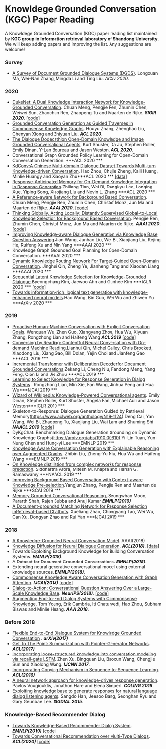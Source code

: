 # Knowldege Grounded Conversation (KGC) Paper Reading
A Knowldege Grounded Conversation (KGC) paper reading list maintained by **KGC group in Information retrieval laboratory of Shandong University**. We will keep adding papers and improving the list. Any suggestions are welcome!


### Survey
* [A Survey of Document Grounded Dialogue Systems (DGDS)](https://arxiv.org/abs/2004.13818?context=stat). Longxuan Ma, Wei-Nan Zhang, Mingda Li and Ting Liu. *ArXiv 2020*.

### 2020
* [DukeNet: A Dual Knowledge Interaction Network for Knowledge-Grounded Conversation](). Chuan Meng, Pengjie Ren, Zhumin Chen, Weiwei Sun, Zhaochun Ren, Zhaopeng Tu and Maarten de Rijke. ***SIGIR 2020***. [[code]](https://github.com/ChuanMeng/DukeNet)
* [Grounded Conversation Generation as Guided Traverses in Commonsense Knowledge Graphs](https://arxiv.org/abs/1911.02707). Houyu Zhang, Zhenghao Liu, Chenyan Xiong and Zhiyuan Liu. ***ACL 2020***.
* [The Dialogue Dodecathlon Open-Domain Knowledge and Image Grounded Conversational Agents](https://arxiv.org/abs/1911.03768). Kurt Shuster, Da Ju, Stephen Roller, Emily Dinan, Y-Lan Boureau and Jason Weston. ***ACL 2020***.
* Conversational Graph Grounded Policy Learning for Open-Domain Conversation Generation. ***ACL 2020 *** 
* [KdConv:A Chinese Multi-domain Dialogue Dataset Towards Multi-turn Knowledge-driven Conversation](https://arxiv.org/abs/2004.04100). Hao Zhou, Chujie Zheng, Kaili Huang, Minlie Huangy and Xiaoyan Zhu***ACL 2020 ***  [[data]](https://github.com/thu-coai/KdConv) 
* [Response-Anticipated Memory for On-Demand Knowledge Integration in Response Generation](https://arxiv.org/abs/2005.06128).Zhiliang Tian, Wei Bi, Dongkyu Lee, Lanqing Xue, Yiping Song, Xiaojiang Liu and Nevin L. Zhang ***ACL 2020 ***  
* [A Reference-aware Network for Background Based Conversation](https://arxiv.org/abs/1908.06449). Chuan Meng, Pengjie Ren, Zhumin Chen, Christof Monz, Jun Ma and Maarten de Rijke. ***AAAI 2020***. [[code]](https://github.com/ChuanMeng/RefNet)
* [Thinking Globally, Acting Locally: Distantly Supervised Global-to-Local Knowledge Selection for Background Based Conversation](https://arxiv.org/abs/1908.09528). Pengjie Ren, Zhumin Chen, Christof Monz, Jun Ma and Maarten de Rijke. ***AAAI 2020***. [[code]](https://github.com/PengjieRen/GLKS) 
* [Improving Knowledge-aware Dialogue Generation via Knowledge Base Question Answering](https://arxiv.org/abs/1912.07491).Jian Wang, Junhao Liu, Wei Bi, Xiaojiang Liu, Kejing He, Ruifeng Xu and Min Yang ***AAAI 2020 *** 
* Knowledge Graph Grounded Goal Planning for Open-Domain Conversation. ***AAAI 2020 ***
* [Dynamic Knowledge Routing Network For Target-Guided Open-Domain Conversation](https://arxiv.org/abs/2002.01196). Jinghui Qin, Zheng Ye, Jianheng Tang and Xiaodan Liang ***AAAI 2020 *** 
* [Sequential Latent Knowledge Selection for Knowledge-Grounded Dialogue](https://arxiv.org/abs/2002.07510?context=cs.CL).Byeongchang Kim, Jaewoo Ahn and Gunhee Kim ***ICLR 2020 *** [[code]](https://github.com/bckim92/sequential-knowledge-transformer)
* [Towards information-rich, logical text generation with knowledge-enhanced neural models](https://arxiv.org/abs/2003.00814).Hao Wang, Bin Guo, Wei Wu and Zhiwen Yu ***ArXiv 2020 *** 

### 2019
* [Proactive Human-Machine Conversation with Explicit Conversation Goals](https://www.aclweb.org/anthology/P19-1369). Wenquan Wu, Zhen Guo, Xiangyang Zhou, Hua Wu, Xiyuan Zhang, Rongzhong Lian and Haifeng Wang ***ACL 2019***  [[code]](https://github.com/PaddlePaddle/Research/tree/master/NLP/ACL2019-DuConv) 
* [Conversing by Reading: Contentful Neural Conversation with On-demand Machine Reading](https://arxiv.org/abs/1906.02738?context=cs.CL).Lianhui Qin, Michel Galley, Chris Brockett, Xiaodong Liu, Xiang Gao, Bill Dolan, Yejin Choi and Jianfeng Gao ***ACL 2019 ***
* [Incremental Transformer with Deliberation Decoderfor Document Grounded Conversations](https://arxiv.org/abs/1907.08854).Zekang Li, Cheng Niu, Fandong Meng, Yang Feng, Qian Li and Jie Zhou ***ACL 2019 ***
* [Learning to Select Knowledge for Response Generation in Dialog Systems](https://arxiv.org/abs/1902.04911) . Rongzhong Lian, Min Xie, Fan Wang, Jinhua Peng and Hua Wu***IJCAI 2019 *** 
* [Wizard of Wikipedia: Knowledge-Powered Conversational agents](https://arxiv.org/abs/1811.01241). Emily Dinan, Stephen Roller, Kurt Shuster, Angela Fan, Michael Auli and Jason Weston***ICLR 2019 *** 
* Skeleton-to-Response: Dialogue Generation Guided by Retrieval Memory(https://www.aclweb.org/anthology/N19-1124).Deng Cai, Yan Wang, Wei Bi, Zhaopeng Tu, Xiaojiang Liu, Wai Lam and Shuming Shi ***NAACL 2019*** [[code]](https://github.com/jcyk/Skeleton-to-Response) 
* DyKgChat: Benchmarking Dialogue Generation Grounding on Dynamic Knowledge Graphs(https://arxiv.org/abs/1910.00610).Yi-Lin Tuan, Yun-Nung Chen and Hung-yi Lee ***EMNLP 2019 ***
* [Knowledge Aware Conversation Generation with Explainable Reasoning over Augmented Graphs](https://arxiv.org/abs/1903.10245). Zhibin Liu, Zheng-Yu Niu, Hua Wu and Haifeng Wang ***EMNLP 2019 ***
* [On Knowledge distillation from complex networks for response prediction](https://www.aclweb.org/anthology/N19-1382/). Siddhartha Arora, Mitesh M. Khapra and Harish G. Ramaswamy ***NAACL 2019 ***
* [Improving Background Based Conversation with Context-aware Knowledge Pre-selection](https://arxiv.org/abs/1906.06685).Yangjun Zhang, Pengjie Ren and Maarten de Rijke ***SCAI 2019 ***
* [Memory Grounded Conversational Reasoning.](https://www.aclweb.org/anthology/D19-3025/).Seungwhan Moon, Pararth Shah, Rajen Subba  and Anuj Kumar ***EMNLP(2019)***
* [A Document-grounded Matching Network for Response Selection inRetrieval-based Chatbots](https://arxiv.org/abs/1906.04362). Xueliang Zhao, Chongyang Tao, Wei Wu, Can Xu, Dongyan Zhao and Rui Yan ***IJCAI 2019 ***


### 2018
* [A Knowledge-Grounded Neural Conversation Model](https://arxiv.org/abs/1702.01932v2). AAAI(2018)  
* [Knowledge Diffusion for Neural Dialogue Generation](https://www.aclweb.org/anthology/P18-1138). ***ACL(2018)***.  [[data]](https://github.com/liushuman/neural-knowledge-diffusion)
* Towards Exploiting Background Knowledge for Building Conversation Systems. ***EMNLP(2018)***.
* A Dataset for Document Grounded Conversations. ***EMNLP(2018)***.
* Extending neural generative conversational model using external knowledge sources. ***EMNLP(2018)***.
* [Commonsense Knowledge Aware Conversation Generation with Graph Attention](https://www.ijcai.org/proceedings/2018/0643.pdf). ***IJCAI(2018)***  [[code]](https://github.com/tuxchow/ccm) 
* [Dialog-to-Action: Conversational Question Answering Over a Large-Scale Knowledge Base](http://papers.nips.cc/paper/7558-dialog-to-action-conversational-question-answering-over-a-large-scale-knowledge-base.pdf). ***NeurIPS(2018)***. [[code]](https://github.com/guoday/Dialog-to-Action)
* [Augmenting End-to-End Dialog Systems with Commonsense Knowledge](http://coai.cs.tsinghua.edu.cn/hml/media/files/aaai2018-dialogue-commonsense.pdf). Tom Young, Erik Cambria, Iti Chaturvedi, Hao Zhou, Subham Biswas and Minlie Huang. ***AAA 2018***.

### Before 2018
* [Flexible End-to-End Dialogue System for Knowledge Grounded Conversation](https://arxiv.org/pdf/1709.04264.pdf) . ***arXiv(2017)*** 
* [Get To The Point: Summarization with Pointer-Generator Networks](https://arxiv.org/abs/1704.04368). ***ACL(2017)***  
* [Incorporating loose-structured knowledge into conversation modeling via recall-gate LSTM](https://arxiv.org/abs/1605.05110). Zhen Xu, Bingquan Liu, Baoxun Wang, Chengjie Sun and Xiaolong Wang. ***IJCNN 2017***. 
* [Incorporating Copying Mechanism in Sequence-to-Sequence Learning](https://arxiv.org/abs/1603.06393). ***ACL(2016)*** 
* [A neural network approach for knowledge-driven response generation](https://www.aclweb.org/anthology/C16-1318/). Pavlos Vougiouklis, Jonathon Hare and Elena Simperl. ***COLING 2016***. 
* [Exploiting knowledge base to generate responses for natural language dialog listening agents](https://www.aclweb.org/anthology/W15-4616/). Sangdo Han, Jeesoo Bang, Seonghan Ryu and Gary Geunbae Lee. ***SIGDIAL 2015***. 

### Knowledge-Based Recommender Dialog
* [Towards Knowledge-Based Recommender Dialog System](https://www.aclweb.org/anthology/D19-1189.pdf). ***EMNLP(2019)*** [[code]](https://github.com/THUDM/KBRD) 
* [Towards Conversational Recommendation over Multi-Type Dialogs](https://arxiv.org/pdf/2005.03954.pdf). ***ACL(2020)*** [[code]](https://github.com/PaddlePaddle/Research/tree/master/NLP/ACL2020-DuRecDial)
